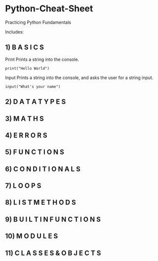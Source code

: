# Python-Cheat-Sheet
Practicing Python Fundamentals

Includes:

## 1) B A S I C S

Print
Prints a string into the console.
```
print("Hello World")
```
Input
Prints a string into the console,
and asks the user for a string input.
```
input("What's your name")
```
## 2) D A T A T Y P E S

## 3) M A T H S

## 4) E R R O R S

## 5) F U N C T I O N S

## 6) C O N D I T I O N A L S

## 7) L O O P S

## 8) L I S T M E T H O D S

## 9) B U I L T I N F U N C T I O N S

## 10) M O D U L E S

## 11) C L A S S E S & O B J E C T S

